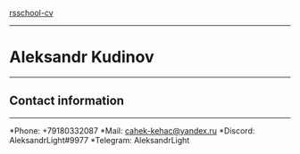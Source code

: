 [rsschool-cv](https://AleksandrLight.github.io/rsschool-cv/cv)
***
# Aleksandr Kudinov
***
## Contact information
***
*Phone: +79180332087
*Mail: cahek-kehac@yandex.ru
*Discord: AleksandrLight#9977
*Telegram: AleksandrLight





[def]: https://AleksandrLight.github.io/rsschool-cv/cv